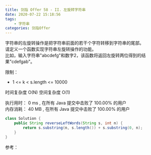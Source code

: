 ```yaml
---
title: 剑指 Offer 58 - II. 左旋转字符串
date: 2020-07-22 15:18:56
tags:
    - 字符串
categories: 剑指Offer
---
```


字符串的左旋转操作是把字符串前面的若干个字符转移到字符串的尾部。  
请定义一个函数实现字符串左旋转操作的功能。  
比如，输入字符串"abcdefg"和数字2，该函数将返回左旋转两位得到的结果"cdefgab"。

限制：
+ 1 <= k < s.length <= 10000

时间复杂度 O(N)
空间复杂度 O(1)

执行用时：
0 ms
, 在所有 Java 提交中击败了
100.00%
的用户  
内存消耗：
40 MB
, 在所有 Java 提交中击败了
100.00%
的用户

```java
class Solution {
    public String reverseLeftWords(String s, int n) {
        return s.substring(n, s.length()) + s.substring(0, n);
    }
}
```

参考：  